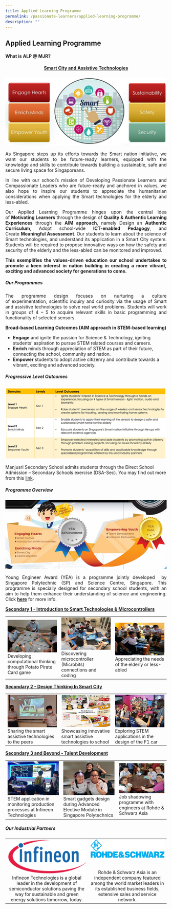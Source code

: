 ```yaml
---
title: Applied Learning Programme
permalink: /passionate-learners/applied-learning-programme/
description: ""
---
```

## **Applied Learning Programme**

#### **What is ALP @ MJR?**

#### <center><u>**Smart City and Assistive Technologies**</u></center>

![](/images/Passionate%20Learners/Applied%20Learning%20Programme/ALP_1.jpeg)


<p style="text-align: justify;">As Singapore steps up its efforts towards the Smart nation initiative, we want our students to be future-ready learners, equipped with the knowledge and skills to contribute towards building a sustainable, safe and secure living space for Singaporeans.</p>

<p style="text-align: justify;">In line with our school’s mission of&nbsp;Developing Passionate Learners and Compassionate Leaders who are future-ready and anchored in values, we also hope to inspire our students to appreciate the humanitarian considerations when applying the Smart technologies for the elderly and less-abled.  </p>

<p style="text-align: justify;">Our Applied Learning Programme hinges upon the central idea of&nbsp;<b>Motivating Learners</b>&nbsp;through the design of&nbsp;<b>Quality &amp; Authentic Learning Experiences</b>&nbsp;through the&nbsp;<b>AIM approach</b>, namely Design an&nbsp;<b>Authentic Curriculum</b>, Adopt school-wide&nbsp;<b>ICT-enabled Pedagogy</b>, and Create&nbsp;<b>Meaningful Assessment</b>. Our students to learn about the science of Smart technologies, and understand its application in a Smart City system. Students will be required to propose innovative ways on how the safety and security of the elderly and the less-abled can be monitored and improved.</p>

<p style="text-align: justify;"><b>This exemplifies the values-driven education our school undertakes to promote a keen interest in nation building in creating a more&nbsp;vibrant, exciting&nbsp;and&nbsp;advanced society&nbsp;for generations to come.</b></p>

##### **Our Programmes** 

<p style="text-align: justify;">The programme design focuses on nurturing a&nbsp;culture of&nbsp;experimentation,&nbsp;scientific inquiry&nbsp;and&nbsp;curiosity&nbsp;via the usage of Smart and assistive technologies to solve real world problems. Students will work in groups of 4 – 5 to acquire relevant skills in basic programming and functionality of selected sensors.&nbsp;</p>

**Broad-based Learning Outcomes&nbsp;(AIM&nbsp;approach in STEM-based learning)**

*   **Engage**&nbsp;and ignite the passion for Science &amp; Technology, igniting students’ aspiration to pursue STEM related courses and careers.
*   **Enrich**&nbsp;minds through appreciation of STEM as part of their future, connecting the school, community and nation.
*   **Empower**&nbsp;students to adopt active citizenry and contribute towards a vibrant, exciting and advanced society.


##### **Progressive Level Outcomes**

<a href="/images/Passionate%20Learners/Applied%20Learning%20Programme/Progressive%20Level%20Outcomes.jpg" target="_blank"> <img src="/images/Passionate%20Learners/Applied%20Learning%20Programme/Progressive%20Level%20Outcomes.jpg"></a>


Manjusri Secondary School admits students through the Direct School Admission – Secondary Schools exercise (DSA-Sec). You may find out more from this&nbsp;[link](/discover-manjusri/direct-school-admission/introduction-to-dsa-sec-at-manjusri/).

##### **Programme Overview**

![](/images/Passionate%20Learners/Applied%20Learning%20Programme/ALP_yea.png)

<p style="text-align: justify;">Young Engineer Award (YEA) is a programme jointly developed &nbsp;by Singapore Polytechnic (SP) and Science Centre, Singapore. This programme is specially designed for secondary school students, with an aim to help them enhance their understanding of science and engineering. Click&nbsp;<a href="https://www.sp.edu.sg/engineering-cluster/eee/secondary-school-students/young-engineer-award" target="_blank"><b>here</b></a>&nbsp;for more info.</p>

<b><u>Secondary 1 - Introduction to Smart Technologies &amp; Microcontrollers</u></b>

<table>
	<tbody><tr><td style="width:33%"><img src="/images/Passionate%20Learners/Applied%20Learning%20Programme/alp_new1.png"><figcaption>Developing computational thinking through Potato Pirate Card game</figcaption></td>
	<td style="width:33%"><img src="/images/Passionate%20Learners/Applied%20Learning%20Programme/alp_new2b.png"><figcaption>Discovering microcontroller (Microbits) connections and coding </figcaption></td>
	<td style="width:33%"><img src="/images/Passionate%20Learners/Applied%20Learning%20Programme/alp_new3b.png"><figcaption>Appreciating the needs of the elderly or less-abled</figcaption></td>
	</tr></tbody></table> 

<b><u>Secondary 2 - Design Thinking In Smart City
</u></b>


<table>
	<tbody><tr>
	<td style="width:33%"><img src="/images/Passionate%20Learners/Applied%20Learning%20Programme/alp_new4.png"><figcaption>Sharing the smart assistive technologies to the peers</figcaption></td>
	<td style="width:33%"><img src="/images/Passionate%20Learners/Applied%20Learning%20Programme/alp_new5b.png"><figcaption>Showcasing innovative smart assistive technologies to school </figcaption></td>
	<td style="width:33%"><img src="/images/Passionate%20Learners/Applied%20Learning%20Programme/alp_new6.png"><figcaption>Exploring STEM applications in the design of the F1 car</figcaption></td>
	</tr></tbody>
</table>
<b><u>Secondary 3 and Beyond - Talent Development
</u></b>

|   |   |   |
|---|---|---|
|![](/images/Passionate%20Learners/Applied%20Learning%20Programme/alp_new7.png)STEM application in monitoring production processes at Infineon Technologies | ![](/images/Passionate%20Learners/Applied%20Learning%20Programme/alp_new8.png)Smart gadgets design during Advanced Elective Module in Singapore Polytechnics   | ![](/images/Passionate%20Learners/Applied%20Learning%20Programme/alp_new9.png)Job shadowing programme with engineers at Rohde &amp; Schwarz Asia  |

##### Our Industrial Partners


|   |   |
|:-----:|:------:|
| ![](/images/Passionate%20Learners/Applied%20Learning%20Programme/Infineon%20Technologies.png) <br> Infineon Technologies is a global leader in the development of semiconductor solutions paving the way for sustainable and green energy solutions tomorrow, today. | ![](/images/Passionate%20Learners/Applied%20Learning%20Programme/Rohde&amp;Schwarz.png) <br><br> <br>  Rohde &amp; Schwarz Asia is an independent company featured among the world market leaders in its established business fields, extensive sales and service network. |